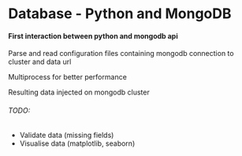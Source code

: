 # Database - Python and MongoDB 

#### First interaction between python and mongodb api

Parse and read configuration files containing mongodb connection to cluster and data url

Multiprocess for better performance

Resulting data injected on mongodb cluster

###### TODO:
- Validate data (missing fields)
- Visualise data (matplotlib, seaborn) 